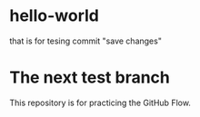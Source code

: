 # hello-world
that is for tesing commit "save changes"

# The next test branch
This repository is for practicing the GitHub Flow.
